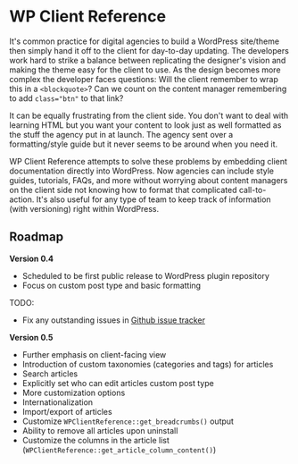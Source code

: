 # WP Client Reference

It's common practice for digital agencies to build a WordPress site/theme then simply hand it off to the client for day-to-day updating. The developers work hard to strike a balance between replicating the designer's vision and making the theme easy for the client to use. As the design becomes more complex the developer faces questions: Will the client remember to wrap this in a `<blockquote>`? Can we count on the content manager remembering to add `class="btn"` to that link?

It can be equally frustrating from the client side. You don't want to deal with learning HTML but you want your content to look just as well formatted as the stuff the agency put in at launch. The agency sent over a formatting/style guide but it never seems to be around when you need it.

WP Client Reference attempts to solve these problems by embedding client documentation directly into WordPress. Now agencies can include style guides, tutorials, FAQs, and more without worrying about content managers on the client side not knowing how to format that complicated call-to-action. It's also useful for any type of team to keep track of information (with versioning) right within WordPress.

## Roadmap

**Version 0.4**

* Scheduled to be first public release to WordPress plugin repository
* Focus on custom post type and basic formatting

TODO:

* Fix any outstanding issues in [Github issue tracker](https://github.com/stevegrunwell/WP-Client-Reference/issues/)

**Version 0.5**

* Further emphasis on client-facing view
* Introduction of custom taxonomies (categories and tags) for articles
* Search articles
* Explicitly set who can edit articles custom post type
* More customization options
* Internationalization
* Import/export of articles
* Customize `WPClientReference::get_breadcrumbs()` output
* Ability to remove all articles upon uninstall
* Customize the columns in the article list (`WPClientReference::get_article_column_content()`)